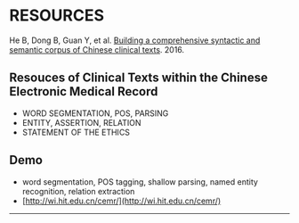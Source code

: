 # RESOURCES


He B, Dong B, Guan Y, et al. [Building a comprehensive syntactic and semantic corpus of Chinese clinical texts](https://arxiv.org/pdf/1611.02091.pdf). 2016.


## Resouces of Clinical Texts within the Chinese Electronic Medical Record ##

- WORD SEGMENTATION, POS, PARSING
- ENTITY, ASSERTION, RELATION
- STATEMENT OF THE ETHICS

## Demo ##
- word segmentation, POS tagging, shallow parsing, named entity recognition, relation extraction
- [http://wi.hit.edu.cn/cemr/](http://wi.hit.edu.cn/cemr/) 
 
---
